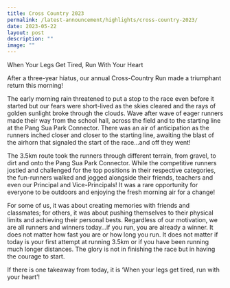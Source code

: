 ```yaml
---
title: Cross Country 2023
permalink: /latest-announcement/highlights/cross-country-2023/
date: 2023-05-22
layout: post
description: ""
image: ""
---
```

When Your Legs Get Tired, Run With Your Heart

After a three-year hiatus, our annual Cross-Country Run made a triumphant return this morning!

The early morning rain threatened to put a stop to the race even before it started but our fears were short-lived as the skies cleared and the rays of golden sunlight broke through the clouds. Wave after wave of eager runners made their way from the school hall, across the field and to the starting line at the Pang Sua Park Connector. There was an air of anticipation as the runners inched closer and closer to the starting line, awaiting the blast of the airhorn that signaled the start of the race…and off they went!

The 3.5km route took the runners through different terrain, from gravel, to dirt and onto the Pang Sua Park Connector. While the competitive runners jostled and challenged for the top positions in their respective categories, the fun-runners walked and jogged alongside their friends, teachers and even our Principal and Vice-Principals! It was a rare opportunity for everyone to be outdoors and enjoying the fresh morning air for a change!

For some of us, it was about creating memories with friends and classmates; for others, it was about pushing themselves to their physical limits and achieving their personal bests. Regardless of our motivation, we are all runners and winners today…if you run, you are already a winner. It does not matter how fast you are or how long you run. It does not matter if today is your first attempt at running 3.5km or if you have been running much longer distances. The glory is not in finishing the race but in having the courage to start.

If there is one takeaway from today, it is ‘When your legs get tired, run with your heart’!

